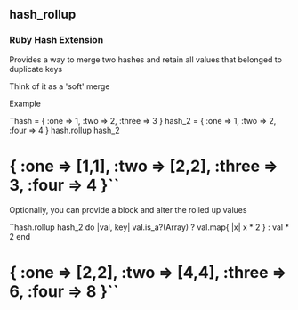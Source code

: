 ## hash_rollup ##

### Ruby Hash Extension ###

Provides a way to merge two hashes and retain all values that belonged to duplicate keys

Think of it as a 'soft' merge

Example

``hash   = { :one => 1, :two => 2, :three => 3 }
hash_2 = { :one => 1, :two => 2, :four => 4 }
hash.rollup hash_2
# { :one => [1,1], :two => [2,2], :three => 3, :four => 4 }``

Optionally, you can provide a block and alter the rolled up values

``hash.rollup hash_2 do |val, key|
  val.is_a?(Array) ? val.map{ |x| x * 2 } : val * 2
end
# { :one => [2,2], :two => [4,4], :three => 6, :four => 8 }``
